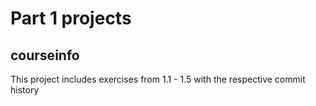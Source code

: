 # Part 1 projects
## courseinfo
This project includes exercises from 1.1 - 1.5 with the respective commit history
